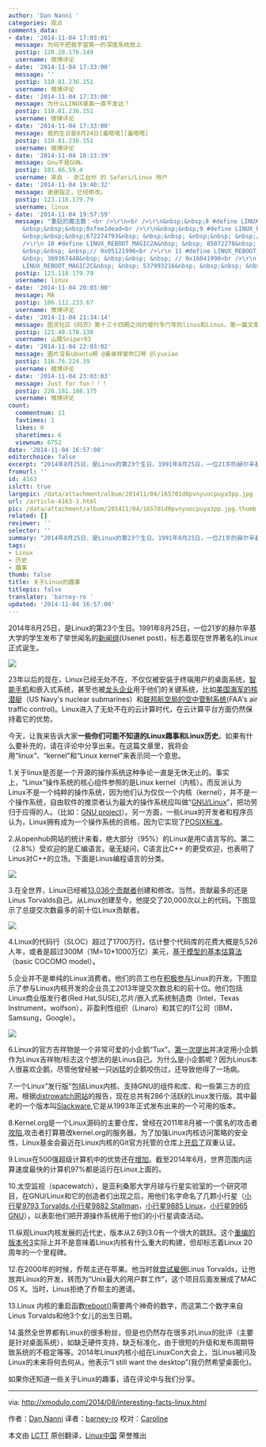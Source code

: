 ```yaml
---
author: 'Dan Nanni '
categories: 观点
comments_data:
- date: '2014-11-04 17:03:01'
  message: 为何不把我宇宙第一的深度系统放上
  postip: 120.28.176.149
  username: 微博评论
- date: '2014-11-04 17:33:00'
  message: ''
  postip: 110.81.236.151
  username: 微博评论
- date: '2014-11-04 17:33:00'
  message: 为什么LINUX桌面一直不发达？
  postip: 110.81.236.151
  username: 微博评论
- date: '2014-11-04 17:33:00'
  message: 我的生日是8月24日[羞嗒嗒][羞嗒嗒]
  postip: 110.81.236.151
  username: 微博评论
- date: '2014-11-04 18:13:39'
  message: Gnu不是GUN。
  postip: 101.66.59.4
  username: 来自 - 浙江台州 的 Safari/Linux 用户
- date: '2014-11-04 19:40:32'
  message: 谢谢指正，已经修改。
  postip: 123.118.179.79
  username: linux
- date: '2014-11-04 19:57:59'
  message: "重启的魔法数：<br />\r\n<br />\r\n&nbsp;&nbsp;8 #define LINUX_REBOOT_MAGIC1&nbsp;
    &nbsp;&nbsp;&nbsp;0xfee1dead<br />\r\n&nbsp;&nbsp;9 #define LINUX_REBOOT_MAGIC2&nbsp;
    &nbsp;&nbsp;&nbsp;672274793&nbsp; &nbsp;&nbsp; &nbsp;&nbsp; &nbsp;// 0x28121969<br
    />\r\n 10 #define LINUX_REBOOT_MAGIC2A&nbsp; &nbsp; 85072278&nbsp; &nbsp;&nbsp;
    &nbsp;&nbsp; &nbsp;// 0x05121996<br />\r\n 11 #define LINUX_REBOOT_MAGIC2B&nbsp;
    &nbsp; 369367448&nbsp; &nbsp;&nbsp; &nbsp; // 0x16041998<br />\r\n 12 #define
    LINUX_REBOOT_MAGIC2C&nbsp; &nbsp; 537993216&nbsp; &nbsp;&nbsp; &nbsp; // 0x20112000"
  postip: 123.118.179.79
  username: linux
- date: '2014-11-04 20:03:00'
  message: MA
  postip: 106.112.233.67
  username: 微博评论
- date: '2014-11-04 21:34:14'
  message: 图灵社区《码农》第十三十四期之间的增刊专门写的linus和Linux，第一篇文章——linus一生只为寻欢笑。他当年写的Linux原始代码，我们要读懂还要学很多很多东西才行，能把内核写成这样真是奇人
  postip: 121.48.178.138
  username: 山鹰Sniper03
- date: '2014-11-04 22:03:02'
  message: 圖片沒有ubuntu啊 @姜承祥爱吹口琴 @lyuxiao
  postip: 116.76.224.39
  username: 微博评论
- date: '2014-11-04 23:03:03'
  message: Just for fun！！！
  postip: 220.181.108.175
  username: 微博评论
count:
  commentnum: 11
  favtimes: 1
  likes: 0
  sharetimes: 6
  viewnum: 6752
date: '2014-11-04 16:57:00'
editorchoice: false
excerpt: "2014年8月25日，是Linux的第23个生日。1991年8月25日，一位21岁的赫尔辛基大学的学生发布了举世闻名的新闻组(Usenet post)，标志着现在世界著名的Linux正式诞生。\r\n\r\n23年以后的现在，Linux已经无处不在，不仅仅被安装于终端用户的桌面系统，智能手机和嵌入式系统，甚至也被龙头企业用于他们的关键系统"
fromurl: ''
id: 4163
islctt: true
largepic: /data/attachment/album/201411/04/165701d0pvnyuocpuya3pp.jpg
url: /article-4163-1.html
pic: /data/attachment/album/201411/04/165701d0pvnyuocpuya3pp.jpg.thumb.jpg
related: []
reviewer: ''
selector: ''
summary: "2014年8月25日，是Linux的第23个生日。1991年8月25日，一位21岁的赫尔辛基大学的学生发布了举世闻名的新闻组(Usenet post)，标志着现在世界著名的Linux正式诞生。\r\n\r\n23年以后的现在，Linux已经无处不在，不仅仅被安装于终端用户的桌面系统，智能手机和嵌入式系统，甚至也被龙头企业用于他们的关键系统"
tags:
- Linux
- 历史
- 趣事
thumb: false
title: 关于Linux的趣事
titlepic: false
translator: 'barney-ro '
updated: '2014-11-04 16:57:00'
---
```


2014年8月25日，是Linux的第23个生日。1991年8月25日，一位21岁的赫尔辛基大学的学生发布了举世闻名的[新闻组](https://groups.google.com/forum/message/raw?msg=comp.os.minix/dlNtH7RRrGA/SwRavCzVE7gJ)(Usenet post)，标志着现在世界著名的Linux正式诞生。


![](/data/attachment/album/201411/04/165701d0pvnyuocpuya3pp.jpg)


23年以后的现在，Linux已经无处不在，不仅仅被安装于终端用户的桌面系统，[智能手机](http://developer.android.com/about/index.html)和嵌入式系统，甚至也被[龙头企业](http://fortune.com/2013/05/06/how-linux-conquered-the-fortune-500/)用于他们的关键系统，比如[美国海军的核潜艇](http://www.linuxjournal.com/article/7789)（US Navy's nuclear submarines）和[联邦航空局的空中管制系统](http://fcw.com/Articles/2006/05/01/FAA-manages-air-traffic-with-Linux.aspx)(FAA's air traffic control)。Linux进入了无处不在的云计算时代，在云计算平台方面仍然保持着它的优势。


今天，让我来告诉大家**一些你们可能不知道的Linux趣事和Linux历史**。如果有什么要补充的，请在评论中分享出来。在这篇文章里，我将会用“linux”、“kernel”和“Linux kernel”来表示同一个意思。


1.关于linux是否是一个开源的操作系统这种争论一直是无休无止的。事实上，“Linux”操作系统的核心组件参照的是Linux kernel（内核）。而反派认为Linux不是一个纯粹的操作系统，因为他们认为仅仅一个内核（kernel），并不是一个操作系统，自由软件的推崇者认为最大的操作系统应叫做“[GNU/Linux](http://www.gnu.org/gnu/why-gnu-linux.html)”，把功劳归于应得的人。（比如：[GNU project](http://www.gnu.org/gnu/gnu-history.html)）。另一方面，一些Linux的开发者和程序员认为，Linux拥有成为一个操作系统的资格，因为它实现了[POSIX标准](http://en.wikipedia.org/wiki/POSIX)。


2.从openhub网站的统计来看，绝大部分（95%）的Linux是用C语言写的。第二（2.8%）受欢迎的是汇编语言。毫无疑问，C语言比C++ 的更受欢迎，也表明了Linus对C++的立场。下面是Linus编程语言的分类。


[![](https://camo.githubusercontent.com/9e6eb328ad88e62fb26fa473af5c3eef9c9707d0/68747470733a2f2f6661726d342e737461746963666c69636b722e636f6d2f333834352f31353032353333323132315f303535636665336132635f7a2e6a7067)](https://camo.githubusercontent.com/9e6eb328ad88e62fb26fa473af5c3eef9c9707d0/68747470733a2f2f6661726d342e737461746963666c69636b722e636f6d2f333834352f31353032353333323132315f303535636665336132635f7a2e6a7067)


3.在全世界，Linux已经被[13,036个贡献者](https://www.openhub.net/p/linux/contributors/summary)创建和修改。当然，贡献最多的还是Linus Torvalds自己。从Linux创建至今，他提交了20,000次以上的代码。下图显示了总提交次数最多的前十位Linux贡献者。


[![](https://camo.githubusercontent.com/0136d1435a14c0b4eee8e538947a49c01602a604/68747470733a2f2f6661726d342e737461746963666c69636b722e636f6d2f333833372f31343834313738363833385f376135303632356639645f622e6a7067)](https://camo.githubusercontent.com/0136d1435a14c0b4eee8e538947a49c01602a604/68747470733a2f2f6661726d342e737461746963666c69636b722e636f6d2f333833372f31343834313738363833385f376135303632356639645f622e6a7067)


4.Linux的代码行（SLOC）超过了1700万行。估计整个代码库的花费大概是5,526人年，或者是超过300M（1M=10\*1000万亿）美元，[基于模型的基本估算法](https://www.openhub.net/p/linux/estimated_cost)（basic COCOMO model）。


5.企业并不是单纯的Linux消费者。他们的员工也在[积极参与](http://www.linuxfoundation.org/publications/linux-foundation/who-writes-linux-2013)Linux的开发。下图显示了参与Linux内核开发的企业员工2013年提交次数总和的前十位。他们包括Linux商业版发行者(Red Hat,SUSE),芯片/嵌入式系统制造商（Intel，Texas Instrument，wolfson），非盈利性组织（Linaro）和其它的IT公司（IBM，Samsung，Google）。


[![](https://camo.githubusercontent.com/2a9e87658a2fc4011ea7782be0ce0fd8f853e9bc/68747470733a2f2f6661726d362e737461746963666c69636b722e636f6d2f353537332f31343834313835363432375f613561313832383234355f6f2e706e67)](https://camo.githubusercontent.com/2a9e87658a2fc4011ea7782be0ce0fd8f853e9bc/68747470733a2f2f6661726d362e737461746963666c69636b722e636f6d2f353537332f31343834313835363432375f613561313832383234355f6f2e706e67)


6.Linux的官方吉祥物是一个非常可爱的小企鹅“Tux”。[第一次提出](http://www.sjbaker.org/wiki/index.php?title=The_History_of_Tux_the_Linux_Penguin)并决定用小企鹅作为Linux吉祥物/标志这个想法的是Linus自己。为什么是小企鹅呢？因为Linus本人很喜欢企鹅，尽管他曾经被一只凶猛的企鹅咬伤过，还导致他得了一场病。


7.一个Linux“发行版”包括Linux内核、支持GNU的组件和库、和一些第三方的应用。根据[distrowatch网站](http://distrowatch.com/search.php?ostype=All&category=All&origin=All&basedon=All&notbasedon=None&desktop=All&architecture=All&status=Active)的报告，现在总共有286个活跃的Linux发行版。其中最老的一个版本叫[Slackware](http://www.slackware.com/info/),它是从1993年正式发布出来的一个可用的版本。


8.Kernel.org是一个Linux源码的主要仓库，曾经在2011年8月被一个匿名的攻击者[攻陷](http://pastebin.com/BKcmMd47),攻击者打算篡改kernel.org的服务器。为了加强Linux内核访问策略的安全性，Linux基金会最近在Linux内核的Git官方托管的仓库上[开启了](http://www.linux.com/news/featured-blogs/203-konstantin-ryabitsev/784544-linux-kernel-git-repositories-add-2-factor-authentication)双重认证。


9.Linux在500强超级计算机中的优势还在[增加](http://www.top500.org/statistics/details/osfam/1)。截至2014年6月，世界范围内运算速度最快的计算机97%都是运行在Linux上面的。


10.太空监视（spacewatch），是亚利桑那大学月球与行星实验室的一个研究项目，在GNU/Linux和它的创造者们出现之后，用他们名字命名了几颗小行星（[小行星9793 Torvalds](http://ssd.jpl.nasa.gov/sbdb.cgi?sstr=9793),[小行星9882 Stallman](http://ssd.jpl.nasa.gov/sbdb.cgi?sstr=9882)，[小行星9885 Linux](http://ssd.jpl.nasa.gov/sbdb.cgi?sstr=9885)，[小行星9965 GNU](http://ssd.jpl.nasa.gov/sbdb.cgi?sstr=9965)），以表彰他们把开源操作系统用于他们的小行星调查活动。


11.纵观Linux内核发展的近代史，版本从2.6到3.0有一个很大的跳跃。这个[重编的版本号3](https://lkml.org/lkml/2011/5/29/204)实际上并不是意味着Linux内核有什么重大的构建，但却标志着Linux 20周年的一个里程碑。


12.在2000年的时候，乔帮主还在苹果。他当时就[尝试雇佣](http://www.wired.com/2012/03/mr-linux/2/)Linus Torvalds，让他放弃Linux的开发，转而为“Unix最大的用户群工作”，这个项目后面发展成了MAC OS X。当时，Linus拒绝了乔帮主的邀请。


13.Linux 内核的重启函数[reboot()](http://lxr.free-electrons.com/source/kernel/reboot.c#L199)需要两个神奇的数字，而这第二个数字来自Linus Torvalds和他3个女儿的出生日期。


14.虽然全世界都有Linux的很多粉丝，但是也仍然存在很多对Linux的批评（主要是针对桌面系统），如缺乏硬件支持，缺乏标准化，由于很短的升级和发布周期导致系统的不稳定等等。2014年Linux内核小组在LinuxCon大会上，当Linus被问及Linux的未来将何去何从，他表示“I still want the desktop”(我仍然希望桌面化)。


如果你还知道一些关于Linux的趣事，请在评论中与我们分享。




---


via: <http://xmodulo.com/2014/08/interesting-facts-linux.html>


作者：[Dan Nanni](http://xmodulo.com/author/nanni) 译者：[barney-ro](https://github.com/barney-ro) 校对：[Caroline](https://github.com/carolinewuyan)


本文由 [LCTT](https://github.com/LCTT/TranslateProject) 原创翻译，[Linux中国](http://linux.cn/) 荣誉推出